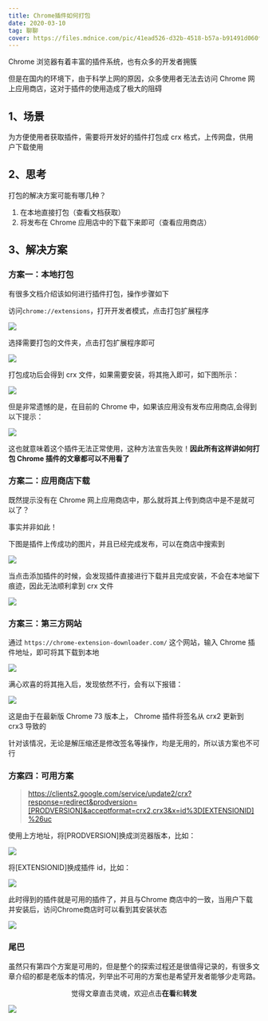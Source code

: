 ```yaml
---
title: Chrome插件如何打包
date: 2020-03-10
tag: 聊聊
cover: https://files.mdnice.com/pic/41ead526-d32b-4518-b57a-b91491d060ff.png
---
```


Chrome 浏览器有着丰富的插件系统，也有众多的开发者拥簇

但是在国内的环境下，由于科学上网的原因，众多使用者无法去访问 Chrome 网上应用商店，这对于插件的使用造成了极大的阻碍

## 1、场景

为方便使用者获取插件，需要将开发好的插件打包成 crx 格式，上传网盘，供用户下载使用

## 2、思考

打包的解决方案可能有哪几种？

1. 在本地直接打包（查看文档获取）
2. 将发布在 Chrome 应用店中的下载下来即可（查看应用商店）

## 3、解决方案

### 方案一：本地打包

有很多文档介绍该如何进行插件打包，操作步骤如下

访问`chrome://extensions`，打开开发者模式，点击打包扩展程序

![](https://files.mdnice.com/pic/f0ca58e7-15d2-4ce7-a5d4-2dae7d353bbc.jpg)

选择需要打包的文件夹，点击打包扩展程序即可

![](https://files.mdnice.com/pic/6cfa3862-d156-4e0a-8e71-1a37bb7f7e08.jpg)

打包成功后会得到 crx 文件，如果需要安装，将其拖入即可，如下图所示：

![](https://files.mdnice.com/pic/6ebdf63d-b6f1-41a3-958c-1cadbb50e4f4.jpg)

但是非常遗憾的是，在目前的 Chrome 中，如果该应用没有发布应用商店,会得到以下提示：

![](https://files.mdnice.com/pic/61782ef1-e49e-4c66-8d01-d6f98af6c12b.jpg)

这也就意味着这个插件无法正常使用，这种方法宣告失败！**因此所有这样讲如何打包 Chrome 插件的文章都可以不用看了**

### 方案二：应用商店下载

既然提示没有在 Chrome 网上应用商店中，那么就将其上传到商店中是不是就可以了？

事实并非如此！

下图是插件上传成功的图片，并且已经完成发布，可以在商店中搜索到

![](https://files.mdnice.com/pic/ded9a601-8cde-41cb-8e06-e67b1d986329.jpg)

当点击添加插件的时候，会发现插件直接进行下载并且完成安装，不会在本地留下痕迹，因此无法顺利拿到 crx 文件

![](https://files.mdnice.com/pic/a1837d8b-01c9-4ab1-a6f0-4328d960dc6d.jpg)

### 方案三：第三方网站

通过 `https://chrome-extension-downloader.com/` 这个网站，输入 Chrome 插件地址，即可将其下载到本地

![](https://files.mdnice.com/pic/fe7f00eb-7532-4e38-bbf0-11a81e4eae68.jpg)

满心欢喜的将其拖入后，发现依然不行，会有以下报错：

![](https://files.mdnice.com/pic/a8ee2097-f008-40e9-9044-41895cc428fc.jpg)

这是由于在最新版 Chrome 73 版本上， Chrome 插件将签名从 crx2 更新到 crx3 导致的

针对该情况，无论是解压缩还是修改签名等操作，均是无用的，所以该方案也不可行

### 方案四：可用方案

> https://clients2.google.com/service/update2/crx?response=redirect&prodversion=[PRODVERSION]&acceptformat=crx2,crx3&x=id%3D[EXTENSIONID]%26uc

使用上方地址，将[PRODVERSION]换成浏览器版本，比如：

![](https://files.mdnice.com/pic/2ca12b91-3147-4ed5-bb74-14756cf26fe7.jpg)

将[EXTENSIONID]换成插件 id，比如：

![](https://files.mdnice.com/pic/5dbbf159-c546-4381-951a-44f97e7fc932.jpg)

此时得到的插件就是可用的插件了，并且与Chrome 商店中的一致，当用户下载并安装后，访问Chrome商店时可以看到其安装状态

![](https://files.mdnice.com/pic/5b2c548a-0eef-4575-b48b-c3479ec8dfc2.jpg)

### 尾巴

虽然只有第四个方案是可用的，但是整个的探索过程还是很值得记录的，有很多文章介绍的都是老版本的情况，列举出不可用的方案也是希望开发者能够少走弯路。

<span style="display:block;text-align:center;">觉得文章直击灵魂，欢迎点击<strong>在看</strong>和<strong>转发</strong></span>

![](https://files.mdnice.com/pic/456ba2f0-6ba4-472b-af8a-606d9bce280a.jpg)

